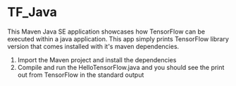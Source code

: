 # TF_Java

This Maven Java SE application showcases how TensorFlow can be executed within a java application. 
This app simply prints TensorFlow library version that comes installed with it's maven dependencies.

1. Import the Maven project and install the dependencies
2. Compile and run the HelloTensorFlow.java and you should see the print out from TensorFlow in the standard output
